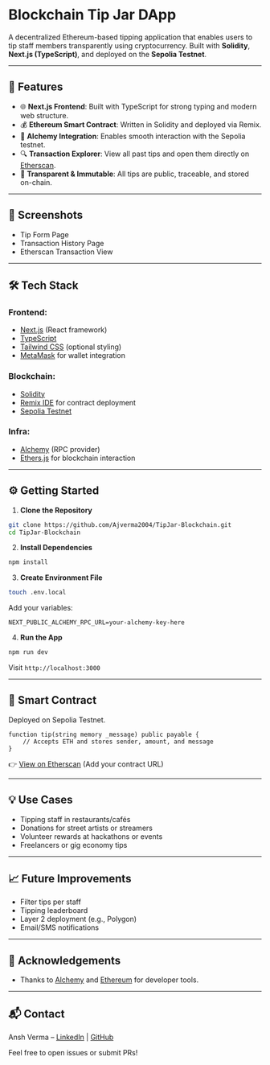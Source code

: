 # Blockchain Tip Jar DApp

A decentralized Ethereum-based tipping application that enables users to tip staff members transparently using cryptocurrency. Built with **Solidity**, **Next.js (TypeScript)**, and deployed on the **Sepolia Testnet**.

---

## 🚀 Features

* 🌐 **Next.js Frontend**: Built with TypeScript for strong typing and modern web structure.
* 💰 **Ethereum Smart Contract**: Written in Solidity and deployed via Remix.
* 🔗 **Alchemy Integration**: Enables smooth interaction with the Sepolia testnet.
* 🔍 **Transaction Explorer**: View all past tips and open them directly on [Etherscan](https://sepolia.etherscan.io/).
* 🧾 **Transparent & Immutable**: All tips are public, traceable, and stored on-chain.

---

## 📸 Screenshots

<!-- Include if available -->

* Tip Form Page
* Transaction History Page
* Etherscan Transaction View

---

## 🛠 Tech Stack

### Frontend:

* [Next.js](https://nextjs.org/) (React framework)
* [TypeScript](https://www.typescriptlang.org/)
* [Tailwind CSS](https://tailwindcss.com/) (optional styling)
* [MetaMask](https://metamask.io/) for wallet integration

### Blockchain:

* [Solidity](https://soliditylang.org/)
* [Remix IDE](https://remix.ethereum.org/) for contract deployment
* [Sepolia Testnet](https://sepolia.etherscan.io/)

### Infra:

* [Alchemy](https://alchemy.com/) (RPC provider)
* [Ethers.js](https://docs.ethers.org/) for blockchain interaction

---

## ⚙️ Getting Started

1. **Clone the Repository**

```bash
git clone https://github.com/Ajverma2004/TipJar-Blockchain.git
cd TipJar-Blockchain
```

2. **Install Dependencies**

```bash
npm install
```

3. **Create Environment File**

```bash
touch .env.local
```

Add your variables:

```env
NEXT_PUBLIC_ALCHEMY_RPC_URL=your-alchemy-key-here
```

4. **Run the App**

```bash
npm run dev
```

Visit `http://localhost:3000`

---

## 📜 Smart Contract

Deployed on Sepolia Testnet.

```solidity
function tip(string memory _message) public payable {
    // Accepts ETH and stores sender, amount, and message
}
```

👉 [View on Etherscan](https://sepolia.etherscan.io/) (Add your contract URL)

---

## 💡 Use Cases

* Tipping staff in restaurants/cafés
* Donations for street artists or streamers
* Volunteer rewards at hackathons or events
* Freelancers or gig economy tips

---

## 📈 Future Improvements

* Filter tips per staff
* Tipping leaderboard
* Layer 2 deployment (e.g., Polygon)
* Email/SMS notifications

---

## 🙏 Acknowledgements

* Thanks to [Alchemy](https://alchemy.com/) and [Ethereum](https://ethereum.org/) for developer tools.

---

## 📬 Contact

Ansh Verma – [LinkedIn](https://linkedin.com/in/AnshV) | [GitHub](https://github.com/Ajverma2004)

Feel free to open issues or submit PRs!
